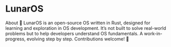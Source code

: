 # LunarOS
About 🌙 LunarOS is an open-source OS written in Rust, designed for learning and exploration in OS development. It’s not built to solve real-world problems but to help developers understand OS fundamentals. A work-in-progress, evolving step by step. Contributions welcome! 🚀

